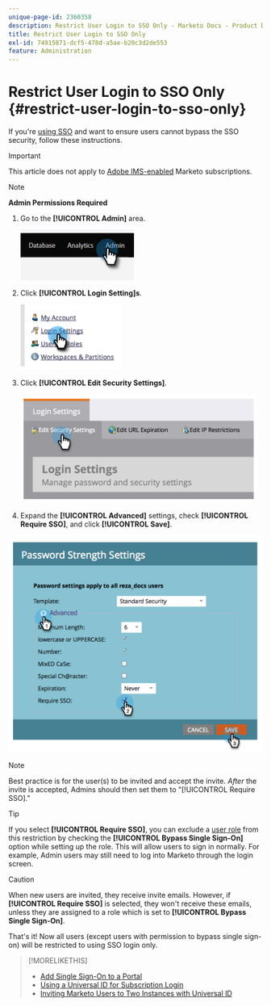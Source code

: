 ```yaml
---
unique-page-id: 2360358
description: Restrict User Login to SSO Only - Marketo Docs - Product Documentation
title: Restrict User Login to SSO Only
exl-id: 74915871-dcf5-478d-a5ae-b20c3d2de553
feature: Administration
---
```

# Restrict User Login to SSO Only {#restrict-user-login-to-sso-only}

If you're [using SSO](/help/marketo/product-docs/administration/additional-integrations/add-single-sign-on-to-a-portal.md) and want to ensure users cannot bypass the SSO security, follow these instructions.

>[!IMPORTANT]
>
>This article does not apply to [Adobe IMS-enabled](/help/marketo/product-docs/administration/marketo-with-adobe-identity/adobe-identity-management-overview.md) Marketo subscriptions.

>[!NOTE]
>
>**Admin Permissions Required**

1. Go to the **[!UICONTROL Admin]** area.

   ![](assets/restrict-user-login-to-sso-only-1.png)

1. Click **[!UICONTROL Login Setting]s**.

   ![](assets/restrict-user-login-to-sso-only-2.png)

1. Click **[!UICONTROL Edit Security Settings]**.

   ![](assets/restrict-user-login-to-sso-only-3.png)

1. Expand the **[!UICONTROL Advanced]** settings, check **[!UICONTROL Require SSO]**, and click **[!UICONTROL Save]**.

![](assets/restrict-user-login-to-sso-only-4.png)

>[!NOTE]
>
>Best practice is for the user(s) to be invited and accept the invite. _After_ the invite is accepted, Admins should then set them to "[!UICONTROL Require SSO]."

>[!TIP]
>
>If you select **[!UICONTROL Require SSO]**, you can exclude a [user role](/help/marketo/product-docs/administration/users-and-roles/create-delete-edit-and-change-a-user-role.md) from this restriction by checking the **[!UICONTROL Bypass Single Sign-On]** option while setting up the role. This will allow users to sign in normally. For example, Admin users may still need to log into Marketo through the login screen.

>[!CAUTION]
>
>When new users are invited, they receive invite emails. However, if **[!UICONTROL Require SSO]** is selected, they won't receive these emails, unless they are assigned to a role which is set to **[!UICONTROL Bypass Single Sign-On]**.

That's it! Now all users (except users with permission to bypass single sign-on) will be restricted to using SSO login only.

>[!MORELIKETHIS]
>
>* [Add Single Sign-On to a Portal](/help/marketo/product-docs/administration/additional-integrations/add-single-sign-on-to-a-portal.md)
>* [Using a Universal ID for Subscription Login](/help/marketo/product-docs/administration/settings/using-a-universal-id-for-subscription-login.md)
>* [Inviting Marketo Users to Two Instances with Universal ID](https://nation.marketo.com/t5/Knowledgebase/Inviting-Marketo-Users-to-Two-Instances-with-Universal-ID-UID/ta-p/251122)
